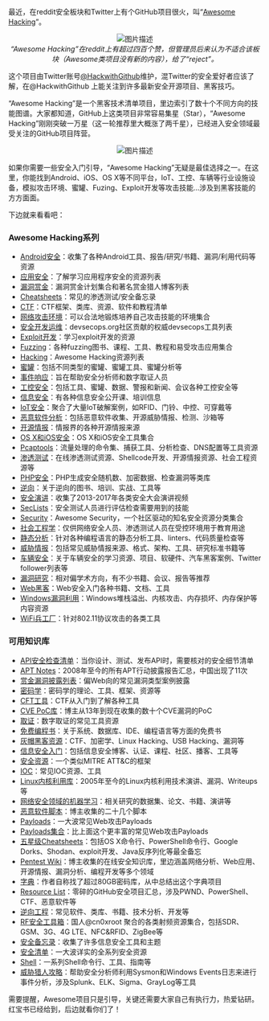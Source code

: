 
</center>
<p>最近，在reddit安全板块和Twitter上有个GitHub项目很火，叫“<a href="https://github.com/Hack-with-Github/Awesome-Hacking">Awesome Hacking</a>”。</p><p></p><center><img src="http://img.blog.csdn.net/20170815141522522" alt="图片描述" title=""> <br>
<em>“Awesome Hacking”在reddit上有超过四百个赞，但管理员后来认为不适合该板块（Awesome类项目没有新的内容），给了“reject”。</em></center><p></p><p>这个项目由Twitter账号<a href="https://twitter.com/HackwithGithub">@HackwithGithub</a>维护，混Twitter的安全爱好者应该了解，在@HackwithGithub 上能关注到许多最新安全开源项目、黑客技巧。</p><p>“Awesome Hacking”是一个黑客技术清单项目，里边索引了数十个不同方向的技能图谱。大家都知道，GitHub上这类项目非常容易集星（Star），“Awesome Hacking”刚刚突破一万星（这一轮推荐里大概涨了两千星），已经进入安全领域最受关注的GitHub项目阵营。</p><p></p><center><img src="http://img.blog.csdn.net/20170815141625230" alt="图片描述" title=""></center><p></p><p>如果你需要一些安全入门引导，“Awesome Hacking”无疑是最佳选择之一。在这里，你能找到Android、iOS、OS X等不同平台，IoT、工控、车辆等行业设施设备，模拟攻击环境、蜜罐、Fuzing、Exploit开发等攻击技能…涉及到黑客技能的方方面面。</p><p>下边就来看看吧：</p><h3>Awesome Hacking系列</h3><ul>
<li><a href="https://github.com/ashishb/android-security-awesome">Android安全</a>：收集了各种Android工具、报告/研究/书籍、漏洞/利用代码等资源</li>
<li><a href="https://github.com/paragonie/awesome-appsec">应用安全</a>：了解学习应用程序安全的资源列表</li>
<li><a href="https://github.com/djadmin/awesome-bug-bounty">漏洞赏金</a>：漏洞赏金计划集合和著名赏金猎人博客列表</li>
<li><a href="https://github.com/jshaw87/Cheatsheets">Cheatsheets</a>：常见的渗透测试/安全备忘录</li>
<li><a href="https://github.com/apsdehal/awesome-ctf">CTF</a>：CTF框架、类库、资源、软件和教程清单</li>
<li><a href="https://github.com/joe-shenouda/awesome-cyber-skills">网络攻击环境</a>：可以合法地锻炼培养自己攻击技能的环境集合</li>
<li><a href="https://github.com/devsecops/awesome-devsecops">安全开发运维</a>：devsecops.org社区贡献的权威devsecops工具列表</li>
<li><a href="https://github.com/FabioBaroni/awesome-exploit-development">Exploit开发</a>：学习exploit开发的资源</li>
<li><a href="https://github.com/secfigo/Awesome-Fuzzing">Fuzzing</a>：各种fuzzing图书、课程、工具、教程和易受攻击应用集合</li>
<li><a href="https://github.com/carpedm20/awesome-hacking">Hacking</a>：Awesome Hacking资源列表</li>
<li><a href="https://github.com/paralax/awesome-honeypots">蜜罐</a>：包括不同类型的蜜罐、蜜罐工具、蜜罐分析等</li>
<li><a href="https://github.com/meirwah/awesome-incident-response">事件响应</a>：旨在帮助安全分析师和数字取证人员</li>
<li><a href="https://github.com/hslatman/awesome-industrial-control-system-security">工控安全</a>：包括工具、蜜罐、数据、警报和新闻、会议各种工控安全等</li>
<li><a href="https://github.com/onlurking/awesome-infosec">信息安全</a>：有各种信息安全公开课、培训信息</li>
<li><a href="https://github.com/nebgnahz/awesome-iot-hacks">IoT安全</a>：聚合了大量IoT破解案例，如RFID、门铃、中控、可穿戴等</li>
<li><a href="https://github.com/rshipp/awesome-malware-analysis">恶意软件分析</a>：包括恶意软件收集、开源威胁情报、检测、沙箱等</li>
<li><a href="https://github.com/jivoi/awesome-osint">开源情报</a>：情报界的各种开源情报来源</li>
<li><a href="https://github.com/ashishb/osx-and-ios-security-awesome">OS X和iOS安全</a>：OS X和iOS安全工具集合</li>
<li><a href="https://github.com/caesar0301/awesome-pcaptools">Pcaptools</a>：流量处理的命令集、捕获工具、分析检查、DNS配置等工具资源</li>
<li><a href="https://github.com/enaqx/awesome-pentest">渗透测试</a>：在线渗透测试资源、Shellcode开发、开源情报资源、社会工程资源等</li>
<li><a href="https://github.com/ziadoz/awesome-php#security">PHP安全</a>：PHP生成安全随机数、加密数据、检查漏洞等类库</li>
<li><a href="https://github.com/tylerhalfpop/awesome-reversing">逆向</a>：关于逆向的图书、培训、实战、工具等</li>
<li><a href="https://github.com/PaulSec/awesome-sec-talks">安全演讲</a>：收集了2013-2017年各类安全大会演讲视频</li>
<li><a href="https://github.com/danielmiessler/SecLists">SecLists</a>：安全测试人员进行评估检查需要用到的技能</li>
<li><a href="https://github.com/sbilly/awesome-security">Security</a>：Awesome Security，一个社区驱动的知名安全资源分类集合</li>
<li><a href="https://github.com/v2-dev/awesome-social-engineering">社会工程学</a>：仅供网络安全人员、渗透测试人员在受控环境用于教育用途</li>
<li><a href="https://github.com/mre/awesome-static-analysis">静态分析</a>：针对各种编程语言的静态分析工具、linters、代码质量检查等</li>
<li><a href="https://github.com/hslatman/awesome-threat-intelligence">威胁情报</a>：包括常见威胁情报来源、格式、架构、工具、研究标准书籍等</li>
<li><a href="https://github.com/jaredmichaelsmith/awesome-vehicle-security">车辆安全</a>：关于车辆安全的学习资源、项目、软硬件、汽车黑客案例、Twitter follower列表等</li>
<li><a href="https://github.com/re-pronin/awesome-vulnerability-research">漏洞研究</a>：相对偏学术方向，有不少书籍、会议、报告等推荐</li>
<li><a href="https://github.com/infoslack/awesome-web-hacking">Web黑客</a>：Web安全入门各种书籍、文档、工具</li>
<li><a href="https://github.com/enddo/awesome-windows-exploitation">Windows漏洞利用</a>：Windows堆栈溢出、内核攻击、内存损坏、内存保护等内容资源</li>
<li><a href="https://github.com/0x90/wifi-arsenal">WiFi兵工厂</a>：针对802.11协议攻击的各类工具</li>
</ul><h3>可用知识库</h3><ul>
<li><a href="https://github.com/shieldfy/API-Security-Checklist/blob/master/README-zh.md">API安全检查清单</a>：当你设计、测试、发布API时，需要核对的安全细节清单</li>
<li><a href="https://github.com/kbandla/APTnotes">APT Notes</a>：2008年至今的所有APT行动披露报告汇总，中国出现了11次</li>
<li><a href="https://github.com/ngalongc/bug-bounty-reference">赏金漏洞披露列表</a>：偏Web向的常见漏洞类型案例披露</li>
<li><a href="https://github.com/sobolevn/awesome-cryptography">密码学</a>：密码学的理论、工具、框架、资源等</li>
<li><a href="https://github.com/SandySekharan/CTF-tool">CFT工具</a>：CTF从入门到了解各种工具</li>
<li><a href="https://github.com/qazbnm456/awesome-cve-poc">CVE PoC库</a>：博主从13年到现在收集的数十个CVE漏洞的PoC</li>
<li><a href="https://github.com/Cugu/awesome-forensics">取证</a>：数字取证的常见工具资源</li>
<li><a href="https://github.com/EbookFoundation/free-programming-books/blob/master/free-programming-books-zh.md">免费编程书</a>：关于系统、数据库、IDE、编程语言等方面的免费书</li>
<li><a href="https://github.com/bt3gl/My-Gray-Hacker-Resources">灰帽黑客资源</a>：CTF、加密学、Linux Hacking、USB Hacking、漏洞等</li>
<li><a href="https://github.com/gradiuscypher/infosec_getting_started">信息安全入门</a>：包括信息安全博客、认证、课程、社区、播客、工具等</li>
<li><a href="https://github.com/rmusser01/Infosec_Reference">安全资源</a>：一个类似MITRE ATT&amp;C的框架</li>
<li><a href="https://github.com/sroberts/awesome-iocs">IOC</a>：常见IOC资源、工具</li>
<li><a href="https://github.com/xairy/linux-kernel-exploitation">Linux内核利用库</a>：2005年至今的Linux内核利用技术演讲、漏洞、Writeups等</li>
<li><a href="https://github.com/jivoi/awesome-ml-for-cybersecurity">网络安全领域的机器学习</a>：相关研究的数据集、论文、书籍、演讲等</li>
<li><a href="https://github.com/seifreed/malware-scripts">恶意软件脚本</a>：博主收集的二十几个脚本</li>
<li><a href="https://github.com/foospidy/payloads">Payloads</a>：一大波常见Web攻击Payloads</li>
<li><a href="https://github.com/swisskyrepo/PayloadsAllTheThings">Payloads集合</a>：比上面这个更丰富的常见Web攻击Payloads</li>
<li><a href="https://github.com/coreb1t/awesome-pentest-cheat-sheets">五星级Cheatsheets</a>：包括OS X命令行、PowerShell命令行、Google Dorks、Shodan、exploit开发、Java反序列化等最全备忘</li>
<li><a href="https://github.com/nixawk/pentest-wiki">Pentest Wiki</a>：博主收集的在线安全知识库，里边涵盖网络分析、Web应用、开源情报、漏洞分析、编程开发等多个领域</li>
<li><a href="https://github.com/berzerk0/Probable-Wordlists">字典</a>：作者自称找了超过80GB密码库，从中总结出这个字典项目</li>
<li><a href="https://github.com/FuzzySecurity/Resource-List">Resource List</a>：零碎的GitHub安全项目汇总，涉及PWND、PowerShell、CTF、恶意软件等</li>
<li><a href="https://github.com/onethawt/reverseengineering-reading-list">逆向工程</a>：常见软件、类库、书籍、技术分析、开发等</li>
<li><a href="https://github.com/cn0xroot/RFSec-ToolKit">RF安全工具箱</a>：国人@cn0xroot 聚合的各类射频资源集合，包括SDR、GSM、3G、4G LTE、NFC&amp;RFID、ZigBee等</li>
<li><a href="https://github.com/andrewjkerr/security-cheatsheets">安全备忘录</a>：收集了许多信息安全工具和主题</li>
<li><a href="https://github.com/zbetcheckin/Security_list">安全清单</a>：一大波详实的全系列安全资源</li>
<li><a href="https://github.com/alebcay/awesome-shell">Shell</a>：一系列Shell命令行、工具、指南等</li>
<li><a href="https://github.com/VVard0g/ThreatHunter-Playbook">威胁猎人攻略</a>：帮助安全分析师利用Sysmon和Windows Events日志来进行事件分析，涉及Splunk、ELK、Sigma、GrayLog等工具</li>
</ul><p>需要提醒，Awesome项目只是引导，关键还需要大家自己有执行力，热爱钻研。红宝书已经给到，后边就看你们了！</p><blockquote>
